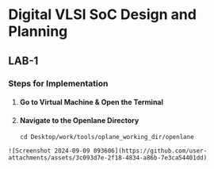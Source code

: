 # Digital VLSI SoC Design and Planning

## LAB-1

### Steps for Implementation

1. #### Go to Virtual Machine & Open the Terminal
2. #### Navigate to the Openlane Directory
   ```blash
   cd Desktop/work/tools/oplane_working_dir/openlane
```
![Screenshot 2024-09-09 093606](https://github.com/user-attachments/assets/3c093d7e-2f18-4834-a86b-7e3ca54401dd)




